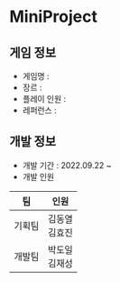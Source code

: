 # MiniProject

## 게임 정보
- 게임명 : 
- 장르 : 
- 플레이 인원 : 
- 레퍼런스 :  

## 개발 정보
- 개발 기간 : 2022.09.22 ~ 
- 개발 인원

| 팀   | 인원          |
|-----|-------------|
| 기획팀 | 김동열<br/>김효진 |
| 개발팀 | 박도일<br/>김재성 |


